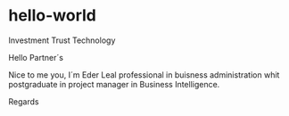 # hello-world
Investment Trust Technology

Hello Partner´s

Nice to me you, I´m Eder Leal professional in buisness administration whit postgraduate in project manager in Business Intelligence.

Regards
